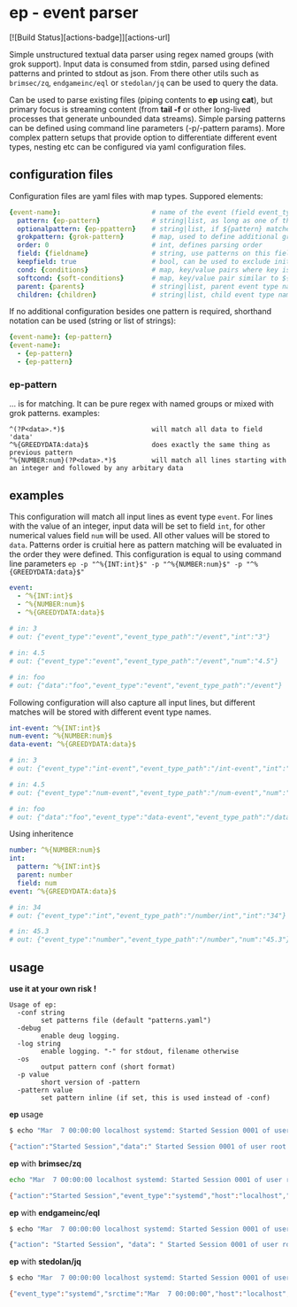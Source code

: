 
# ep - event parser

[![Build Status][actions-badge]][actions-url]

Simple unstructured textual data parser using regex named groups (with grok support). Input data is consumed from stdin, parsed using defined patterns and printed to stdout as json. From there other utils such as `brimsec/zq`, `endgameinc/eql` or `stedolan/jq` can be used to query the data.

Can be used to parse existing files (piping contents to **ep** using **cat**), but primary focus is streaming content (from **tail -f** or other long-lived processes that generate unbounded data streams). Simple parsing patterns can be defined using command line parameters (-p/-pattern params). More complex pattern setups that provide option to differentiate different event types, nesting etc can be configured via yaml configuration files.

## configuration files
Configuration files are yaml files with map types. Suppored elements:
```yaml
{event-name}:                       # name of the event (field event_type), if pattern matches
  pattern: {ep-pattern}             # string|list, as long as one of these patterns match, this EP event type is a match
  optionalpattern: {ep-ppattern}    # string|list, if ${pattern} matches, optional patterns are used to extract additional data
  grokpattern: {grok-pattern}       # map, used to define additional grok patterns for this ep pattern (these grok patterns can be used )
  order: 0                          # int, defines parsing order
  field: {fieldname}                # string, use patterns on this field (default: data)
  keepfield: true                   # bool, can be used to exclude initial ${field} from results
  cond: {conditions}                # map, key/value pairs where key is field name and value is ep-pattern. ${pattern} is evaluated if all these conditions are satisfied (condition patterns match)
  softcond: {soft-conditions}       # map, key/value pair similar to ${cond}. only these fields are matched that exist.
  parent: {parents}                 # string|list, parent event type name(s)
  children: {children}              # string|list, child event type name(s) or filename(s) of another conf file (event types from there are considered as child event types)
```

If no additional configuration besides one pattern is required, shorthand notation can be used (string or list of strings):
```yaml
{event-name}: {ep-pattern}
{event-name}:
  - {ep-pattern}
  - {ep-pattern}
```

### ep-pattern
... is for matching. It can be pure regex with named groups or mixed with grok patterns. examples:
```
^(?P<data>.*)$                      will match all data to field 'data'
^%{GREEDYDATA:data}$                does exactly the same thing as previous pattern
^%{NUMBER:num}(?P<data>.*)$         will match all lines starting with an integer and followed by any arbitary data
```

## examples

This configuration will match all input lines as event type `event`. For lines with the value of an integer, input data will be set to field `int`, for other numerical values field `num` will be used. All other values will be stored to `data`. Patterns order is cruitial here as pattern matching will be evaluated in the order they were defined. This configuration is equal to using command line parameters `ep -p "^%{INT:int}$" -p "^%{NUMBER:num}$" -p "^%{GREEDYDATA:data}$"`
```yaml
event:
  - ^%{INT:int}$
  - ^%{NUMBER:num}$
  - ^%{GREEDYDATA:data}$
  
# in: 3
# out: {"event_type":"event","event_type_path":"/event","int":"3"}

# in: 4.5
# out: {"event_type":"event","event_type_path":"/event","num":"4.5"}

# in: foo
# out: {"data":"foo","event_type":"event","event_type_path":"/event"}
```

Following configuration will also capture all input lines, but different matches will be stored with different event type names. 
```yaml
int-event: ^%{INT:int}$
num-event: ^%{NUMBER:num}$
data-event: ^%{GREEDYDATA:data}$

# in: 3
# out: {"event_type":"int-event","event_type_path":"/int-event","int":"3"}

# in: 4.5
# out: {"event_type":"num-event","event_type_path":"/num-event","num":"4.5"}

# in: foo
# out: {"data":"foo","event_type":"data-event","event_type_path":"/data-event"}
```

Using inheritence
```yaml
number: ^%{NUMBER:num}$
int:
  pattern: ^%{INT:int}$
  parent: number
  field: num
event: ^%{GREEDYDATA:data}$

# in: 34
# out: {"event_type":"int","event_type_path":"/number/int","int":"34"}

# in: 45.3
# out: {"event_type":"number","event_type_path":"/number","num":"45.3"}
```
## usage

**use it at your own risk !**

```text
Usage of ep:
  -conf string
        set patterns file (default "patterns.yaml")
  -debug
        enable deug logging.
  -log string
        enable logging. "-" for stdout, filename otherwise
  -os
        output pattern conf (short format)
  -p value
        short version of -pattern
  -pattern value
        set pattern inline (if set, this is used instead of -conf)
```

**ep** usage
```bash
$ echo "Mar  7 00:00:00 localhost systemd: Started Session 0001 of user root " | ep

{"action":"Started Session","data":" Started Session 0001 of user root ","event_type":"systemd","host":"localhost","pid":"","program":"systemd","session_id":"0001","srctime":"Mar  7 00:00:00","type":"systemd","user":"root"}
```

**ep** with **brimsec/zq**
```bash
echo "Mar  7 00:00:00 localhost systemd: Started Session 0001 of user root " | ep | zq -i ndjson -f ndjson "event_type=systemd user=root | cut event_type,srctime,host,program,session_id,user,action" -

{"action":"Started Session","event_type":"systemd","host":"localhost","program":"systemd","session_id":"0001","srctime":"Mar  7 00:00:00","user":"root"}
```
**ep** with **endgameinc/eql**
```bash
$ echo "Mar  7 00:00:00 localhost systemd: Started Session 0001 of user root " | ep | eql query "systemd where user == 'root'"

{"action": "Started Session", "data": " Started Session 0001 of user root ", "event_type": "systemd", "host": "localhost", "pid": "", "program": "systemd", "session_id": "0001", "srctime": "Mar  7 00:00:00", "type": "systemd", "user": "root"}
```

**ep** with **stedolan/jq**
```bash
$ echo "Mar  7 00:00:00 localhost systemd: Started Session 0001 of user root " | ep | jq -c '. | select(.event_type=="systemd" and .user=="root") | {event_type, srctime, host, program, session_id, user, action }'

{"event_type":"systemd","srctime":"Mar  7 00:00:00","host":"localhost","program":"systemd","session_id":"0001","user":"root","action":"Started Session"}
```
